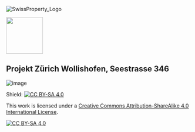 ![SwissProperty_Logo](https://user-images.githubusercontent.com/74647806/191553349-007cad44-5847-41bc-a9d4-16cd2bf79576.png)

<img src="https://user-images.githubusercontent.com/74647806/191553349-007cad44-5847-41bc-a9d4-16cd2bf79576.png" width="100" height="100">

## Projekt Zürich Wollishofen, Seestrasse 346

![image](https://user-images.githubusercontent.com/74647806/191504174-87550d33-8347-4d5b-85a9-6287faf53eb9.png)



Shield: [![CC BY-SA 4.0][cc-by-sa-shield]][cc-by-sa]

This work is licensed under a
[Creative Commons Attribution-ShareAlike 4.0 International License][cc-by-sa].

[![CC BY-SA 4.0][cc-by-sa-image]][cc-by-sa]

[cc-by-sa]: http://creativecommons.org/licenses/by-sa/4.0/
[cc-by-sa-image]: https://licensebuttons.net/l/by-sa/4.0/88x31.png
[cc-by-sa-shield]: https://img.shields.io/badge/License-CC%20BY--SA%204.0-lightgrey.svg
